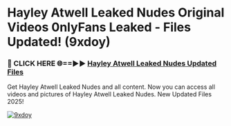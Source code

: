 # Hayley Atwell Leaked Nudes Original Videos 0nlyFans Leaked - Files Updated! (9xdoy)

<h3>🔴 CLICK HERE 🌐==►► <a href="https://tinyurl.com/5h6xmrr3" rel="nofollow">Hayley Atwell Leaked Nudes Updated Files</a></h3>

Get Hayley Atwell Leaked Nudes and all content. Now you can access all videos and pictures of Hayley Atwell Leaked Nudes. New Updated Files 2025!

[![9xdoy](https://i.imgur.com/KVD873Z.gif)](https://tinyurl.com/5h6xmrr3)
